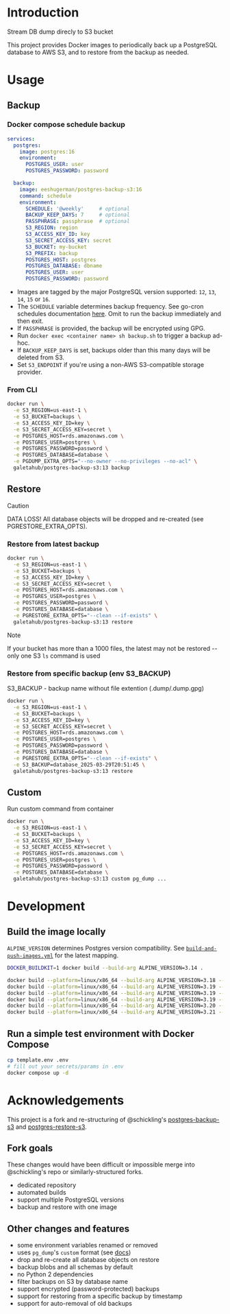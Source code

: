 # Introduction

Stream DB dump direcly to S3 bucket

This project provides Docker images to periodically back up a PostgreSQL database to AWS S3, and to restore from the backup as needed.

# Usage

## Backup

### Docker compose schedule backup

```yaml
services:
  postgres:
    image: postgres:16
    environment:
      POSTGRES_USER: user
      POSTGRES_PASSWORD: password

  backup:
    image: eeshugerman/postgres-backup-s3:16
    command: schedule
    environment:
      SCHEDULE: '@weekly'     # optional
      BACKUP_KEEP_DAYS: 7     # optional
      PASSPHRASE: passphrase  # optional
      S3_REGION: region
      S3_ACCESS_KEY_ID: key
      S3_SECRET_ACCESS_KEY: secret
      S3_BUCKET: my-bucket
      S3_PREFIX: backup
      POSTGRES_HOST: postgres
      POSTGRES_DATABASE: dbname
      POSTGRES_USER: user
      POSTGRES_PASSWORD: password
```

- Images are tagged by the major PostgreSQL version supported: `12`, `13`, `14`, `15` or `16`.
- The `SCHEDULE` variable determines backup frequency. See go-cron schedules documentation [here](http://godoc.org/github.com/robfig/cron#hdr-Predefined_schedules). Omit to run the backup immediately and then exit.
- If `PASSPHRASE` is provided, the backup will be encrypted using GPG.
- Run `docker exec <container name> sh backup.sh` to trigger a backup ad-hoc.
- If `BACKUP_KEEP_DAYS` is set, backups older than this many days will be deleted from S3.
- Set `S3_ENDPOINT` if you're using a non-AWS S3-compatible storage provider.

### From CLI

```sh
docker run \
  -e S3_REGION=us-east-1 \
  -e S3_BUCKET=backups \
  -e S3_ACCESS_KEY_ID=key \
  -e S3_SECRET_ACCESS_KEY=secret \
  -e POSTGRES_HOST=rds.amazonaws.com \
  -e POSTGRES_USER=postgres \
  -e POSTGRES_PASSWORD=password \
  -e POSTGRES_DATABASE=database \
  -e PGDUMP_EXTRA_OPTS="--no-owner --no-privileges --no-acl" \
  galetahub/postgres-backup-s3:13 backup
```

## Restore

> [!CAUTION]
> DATA LOSS! All database objects will be dropped and re-created (see PGRESTORE_EXTRA_OPTS).

### Restore from latest backup

```sh
docker run \
  -e S3_REGION=us-east-1 \
  -e S3_BUCKET=backups \
  -e S3_ACCESS_KEY_ID=key \
  -e S3_SECRET_ACCESS_KEY=secret \
  -e POSTGRES_HOST=rds.amazonaws.com \
  -e POSTGRES_USER=postgres \
  -e POSTGRES_PASSWORD=password \
  -e POSTGRES_DATABASE=database \
  -e PGRESTORE_EXTRA_OPTS="--clean --if-exists" \
  galetahub/postgres-backup-s3:13 restore
```

> [!NOTE]
> If your bucket has more than a 1000 files, the latest may not be restored -- only one S3 `ls` command is used

### Restore from specific backup (env S3_BACKUP)

S3_BACKUP - backup name without file extention (.dump/.dump.gpg)

```sh
docker run \
  -e S3_REGION=us-east-1 \
  -e S3_BUCKET=backups \
  -e S3_ACCESS_KEY_ID=key \
  -e S3_SECRET_ACCESS_KEY=secret \
  -e POSTGRES_HOST=rds.amazonaws.com \
  -e POSTGRES_USER=postgres \
  -e POSTGRES_PASSWORD=password \
  -e POSTGRES_DATABASE=database \
  -e PGRESTORE_EXTRA_OPTS="--clean --if-exists" \
  -e S3_BACKUP=database_2025-03-29T20:51:45 \
  galetahub/postgres-backup-s3:13 restore
```

## Custom

Run custom command from container

```sh
docker run \
  -e S3_REGION=us-east-1 \
  -e S3_BUCKET=backups \
  -e S3_ACCESS_KEY_ID=key \
  -e S3_SECRET_ACCESS_KEY=secret \
  -e POSTGRES_HOST=rds.amazonaws.com \
  -e POSTGRES_USER=postgres \
  -e POSTGRES_PASSWORD=password \
  -e POSTGRES_DATABASE=database \
  galetahub/postgres-backup-s3:13 custom pg_dump ...
```

# Development

## Build the image locally
`ALPINE_VERSION` determines Postgres version compatibility. See [`build-and-push-images.yml`](.github/workflows/build-and-push-images.yml) for the latest mapping.
```sh
DOCKER_BUILDKIT=1 docker build --build-arg ALPINE_VERSION=3.14 .

docker build --platform=linux/x86_64 --build-arg ALPINE_VERSION=3.18 --build-arg PG_VERSION=12 -t postgres-backup-s3:12 .
docker build --platform=linux/x86_64 --build-arg ALPINE_VERSION=3.19 --build-arg PG_VERSION=13 -t postgres-backup-s3:13 .
docker build --platform=linux/x86_64 --build-arg ALPINE_VERSION=3.19 --build-arg PG_VERSION=14 -t postgres-backup-s3:14 .
docker build --platform=linux/x86_64 --build-arg ALPINE_VERSION=3.19 --build-arg PG_VERSION=15 -t postgres-backup-s3:15 .
docker build --platform=linux/x86_64 --build-arg ALPINE_VERSION=3.20 --build-arg PG_VERSION=16 -t postgres-backup-s3:16 .
docker build --platform=linux/x86_64 --build-arg ALPINE_VERSION=3.21 --build-arg PG_VERSION=17 -t postgres-backup-s3:17 .
```
## Run a simple test environment with Docker Compose
```sh
cp template.env .env
# fill out your secrets/params in .env
docker compose up -d
```

# Acknowledgements

This project is a fork and re-structuring of @schickling's [postgres-backup-s3](https://github.com/schickling/dockerfiles/tree/master/postgres-backup-s3) and [postgres-restore-s3](https://github.com/schickling/dockerfiles/tree/master/postgres-restore-s3).

## Fork goals

These changes would have been difficult or impossible merge into @schickling's repo or similarly-structured forks.
  - dedicated repository
  - automated builds
  - support multiple PostgreSQL versions
  - backup and restore with one image

## Other changes and features
  - some environment variables renamed or removed
  - uses `pg_dump`'s `custom` format (see [docs](https://www.postgresql.org/docs/10/app-pgdump.html))
  - drop and re-create all database objects on restore
  - backup blobs and all schemas by default
  - no Python 2 dependencies
  - filter backups on S3 by database name
  - support encrypted (password-protected) backups
  - support for restoring from a specific backup by timestamp
  - support for auto-removal of old backups
